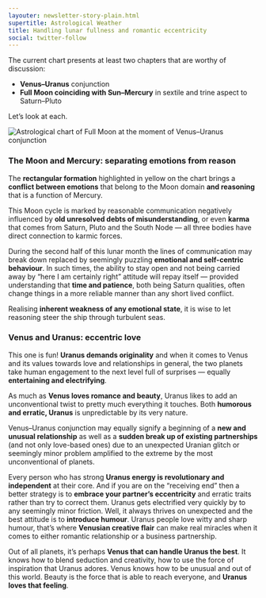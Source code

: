 ```yaml
---
layouter: newsletter-story-plain.html
supertitle: Astrological Weather
title: Handling lunar fullness and romantic eccentricity
social: twitter-follow
---
```


The current chart presents at least two chapters that are worthy of discussion:

* **Venus–Uranus** conjunction
* **Full Moon coinciding with Sun–Mercury** in sextile and trine aspect to Saturn–Pluto

Let’s look at each.

<img class="lazyload inline border" data-srcset="/images/newsletters/tn-chart-2019-05-18.jpg" alt="Astrological chart of Full Moon at the moment of Venus–Uranus conjunction">

### The Moon and Mercury: separating emotions from reason

The **rectangular formation** highlighted in yellow on the chart brings a **conflict between emotions** that belong to the Moon domain **and reasoning** that is a function of Mercury. 

This Moon cycle is marked by reasonable communication negatively influenced by **old unresolved debts of misunderstanding**, or even **karma** that comes from Saturn, Pluto and the South Node — all three bodies have direct connection to karmic forces.

During the second half of this lunar month the lines of communication may break down replaced by seemingly puzzling **emotional and self-centric behaviour**. In such times, the ability to stay open and not being carried away by “here I am certainly right” attitude will repay itself — provided understanding that **time and patience**, both being Saturn qualities, often change things in a more reliable manner than any short lived conflict.

Realising **inherent weakness of any emotional state**, it is wise to let reasoning steer the ship through turbulent seas.

### Venus and Uranus: eccentric love

This one is fun! **Uranus demands originality** and when it comes to Venus and its values towards love and relationships in general, the two planets take human engagement to the next level full of surprises — equally **entertaining and electrifying**.

As much as **Venus loves romance and beauty**, Uranus likes to add an unconventional twist to pretty much everything it touches. Both **humorous and erratic, Uranus** is unpredictable by its very nature.

Venus–Uranus conjunction may equally signify a beginning of a **new and unusual relationship** as well as a **sudden break up of existing partnerships** (and not only love-based ones) due to an unexpected Uranian glitch or seemingly minor problem amplified to the extreme by the most unconventional of planets. 

Every person who has strong **Uranus energy is revolutionary and independent** at their core. And if you are on the “receiving end” then a better strategy is to **embrace your partner’s eccentricity** and erratic traits rather than try to correct them. Uranus gets electrified very quickly by to any seemingly minor friction. Well, it always thrives on unexpected and the best attitude is to **introduce humour**. Uranus people love witty and sharp humour, that’s where **Venusian creative flair** can make real miracles when it comes to either romantic relationship or a business partnership.

Out of all planets, it’s perhaps **Venus that can handle Uranus the best**. It knows how to blend seduction and creativity, how to use the force of inspiration that Uranus adores. Venus knows how to be unusual and out of this world. Beauty is the force that is able to reach everyone, and **Uranus loves that feeling**.